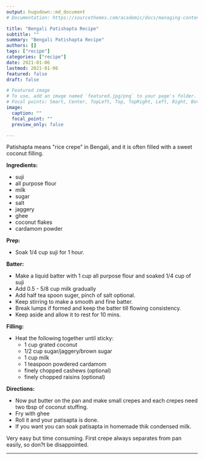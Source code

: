 ```yaml
---
output: hugodown::md_document
# Documentation: https://sourcethemes.com/academic/docs/managing-content/

title: "Bengali Patishapta Recipe"
subtitle: ""
summary: "Bengali Patishapta Recipe"
authors: []
tags: ["recipe"]
categories: ["recipe"]
date: 2021-01-06
lastmod: 2021-01-06
featured: false
draft: false

# Featured image
# To use, add an image named `featured.jpg/png` to your page's folder.
# Focal points: Smart, Center, TopLeft, Top, TopRight, Left, Right, BottomLeft, Bottom, BottomRight.
image:
  caption: ""
  focal_point: ""
  preview_only: false

---
```

Patishapta means "rice crepe" in Bengali, and it is often filled with a sweet coconut filling.

**Ingredients:**
* suji
* all purpose flour
* milk
* sugar
* salt
* jaggery
* ghee
* coconut flakes
* cardamom powder

**Prep:**
* Soak 1/4 cup suji for 1 hour.

**Batter:**
* Make a liquid batter with 1 cup all purpose flour and soaked 1/4 cup of suji
* Add 0.5 - 5/8 cup milk gradually
* Add half tea spoon suger, pinch of salt optional.
* Keep stirring to make a smooth and fine batter. 
* Break lumps if formed and keep the batter till flowing consistency.
* Keep aside and allow it to rest for 10 mins.

**Filling:**
* Heat the following together until sticky:
	* 1 cup grated coconut
	* 1/2 cup sugar/jaggery/brown sugar
	* 1 cup milk
	* 1 teaspoon powdered cardamom
	* finely chopped cashews (optional)
	* finely chopped raisins (optional)

**Directions:**
* Now put butter on the pan and make small crepes and each crepes need two tbsp of coconut stuffing. 
* Fry with ghee
* Roll it and your patisapta is done. 
* If you want you can soak patisapta in homemade thik condensed milk.

Very easy but time consuming.
First crepe always separates from pan easily, so don?t be disappointed.

----


